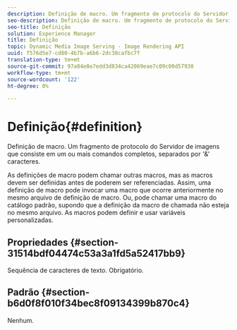 ```yaml
---
description: Definição de macro. Um fragmento de protocolo do Servidor de imagens que consiste em um ou mais comandos completos, separados por '&' caracteres.
seo-description: Definição de macro. Um fragmento de protocolo do Servidor de imagens que consiste em um ou mais comandos completos, separados por '&' caracteres.
seo-title: Definição
solution: Experience Manager
title: Definição
topic: Dynamic Media Image Serving - Image Rendering API
uuid: f576d5e7-cd80-4b7b-a6b6-2dc38cafbc7f
translation-type: tm+mt
source-git-commit: 97a84e8e7edd3d834ca42069eae7c09c00d57938
workflow-type: tm+mt
source-wordcount: '122'
ht-degree: 0%

---
```



# Definição{#definition}

Definição de macro. Um fragmento de protocolo do Servidor de imagens que consiste em um ou mais comandos completos, separados por &#39;&amp;&#39; caracteres.

As definições de macro podem chamar outras macros, mas as macros devem ser definidas antes de poderem ser referenciadas. Assim, uma definição de macro pode invocar uma macro que ocorre anteriormente no mesmo arquivo de definição de macro. Ou, pode chamar uma macro do catálogo padrão, supondo que a definição da macro de chamada não esteja no mesmo arquivo. As macros podem definir e usar variáveis personalizadas.

## Propriedades {#section-31514bdf04474c53a3a1fd5a52417bb9}

Sequência de caracteres de texto. Obrigatório.

## Padrão {#section-b6d0f8f010f34bec8f09134399b870c4}

Nenhum.
